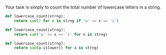 Your task is simply to count the total number of lowercase letters in a string.
```python
def lowercase_count(strng):
    return sum(1 for x in strng if 'a' <= x <= 'z')
```
```python
def lowercase_count(strng):
    return sum('a' <= x <= 'z' for x in strng)
```
```python
def lowercase_count(strng):
    return sum(a.islower() for a in strng)
```
